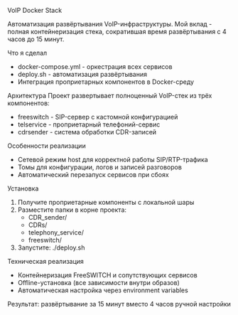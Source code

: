 VoIP Docker Stack

Автоматизация развёртывания VoIP-инфраструктуры. Мой вклад - полная контейнеризация стека, сократившая время развёртывания с 4 часов до 15 минут.

Что я сделал

- docker-compose.yml - оркестрация всех сервисов
- deploy.sh - автоматизация развёртывания  
- Интеграция проприетарных компонентов в Docker-среду

Архитектура
Проект развертывает полноценный VoIP-стек из трёх компонентов:

- freeswitch - SIP-сервер с кастомной конфигурацией
- telservice - проприетарный телефоний-сервис  
- cdrsender - система обработки CDR-записей

Особенности реализации

- Сетевой режим host для корректной работы SIP/RTP-трафика
- Томы для конфигурации, логов и записей разговоров
- Автоматический перезапуск сервисов при сбоях

Установка

1. Получите проприетарные компоненты c локальной шары
2. Разместите папки в корне проекта:
   - CDR_sender/
   - CDRs/
   - telephony_service/
   - freeswitch/
3. Запустите: ./deploy.sh

Техническая реализация

- Контейнеризация FreeSWITCH и сопутствующих сервисов
- Offline-установка (все зависимости внутри образов)
- Автоматическая настройка через environment variables

Результат: развёртывание за 15 минут вместо 4 часов ручной настройки
